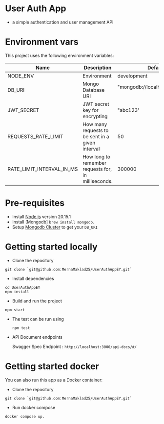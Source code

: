 # User Auth App
-  a simple authentication and user management API
  
# Environment vars
This project uses the following environment variables:

| Name                          | Description                         | Default Value                                  |
| ----------------------------- | ------------------------------------| -----------------------------------------------|
|NODE_ENV                       | Environment                         | development                                    |
|DB_URI                         | Mongo Database URI                  | "mongodb://localhost:27017/db_name"            |
|JWT_SECRET                     | JWT secret key for encrypting       | "abc123'                                       |
|REQUESTS_RATE_LIMIT            | How many requests to be sent in a given interval  | 50                               |
|RATE_LIMIT_INTERVAL_IN_MS      | How long to remember requests for, in milliseconds. | 300000                         |



# Pre-requisites
- Install [Node.js](https://nodejs.org/en/) version 20.15.1
- Install [Mongodb] `brew install mongodb`.
- Setup [Mongodb Cluster](https://www.mongodb.com/docs/guides/atlas/cluster/) to get your `DB_URI`


# Getting started locally
- Clone the repository
  
```console
git clone `git@github.com:MernaMaklad25/UserAuthAppEY.git`
```

- Install dependencies

```console
cd UserAuthAppEY
npm install
```

- Build and run the project

```console
npm start
```

- The test can be run using
 
  ```console
  npm test
  ```

- API Document endpoints

  Swagger Spec Endpoint : `http://localhost:3000/api-docs/#/`

# Getting started docker
You can also run this app as a Docker container:

- Clone the repository

```console
git clone `git@github.com:MernaMaklad25/UserAuthAppEY.git`
```

- Run docker compose

```console
docker compose up.
```

